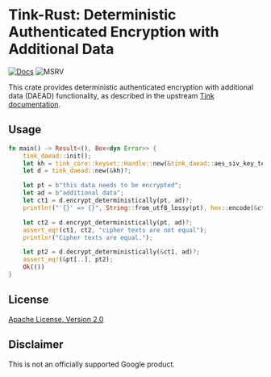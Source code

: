 # Tink-Rust: Deterministic Authenticated Encryption with Additional Data

[![Docs](https://img.shields.io/badge/docs-rust-brightgreen?style=for-the-badge)](https://docs.rs/tink-daead)
![MSRV](https://img.shields.io/badge/rustc-1.56+-yellow?style=for-the-badge)

This crate provides deterministic authenticated encryption with additional data (DAEAD) functionality, as described in
the upstream [Tink
documentation](https://github.com/google/tink/blob/master/docs/PRIMITIVES.md#deterministic-authenticated-encryption-with-associated-data).

## Usage

<!-- prettier-ignore-start -->
[embedmd]:# (../examples/daead/src/main.rs Rust /fn main/ /^}/)
```Rust
fn main() -> Result<(), Box<dyn Error>> {
    tink_daead::init();
    let kh = tink_core::keyset::Handle::new(&tink_daead::aes_siv_key_template())?;
    let d = tink_daead::new(&kh)?;

    let pt = b"this data needs to be encrypted";
    let ad = b"additional data";
    let ct1 = d.encrypt_deterministically(pt, ad)?;
    println!("'{}' => {}", String::from_utf8_lossy(pt), hex::encode(&ct1));

    let ct2 = d.encrypt_deterministically(pt, ad)?;
    assert_eq!(ct1, ct2, "cipher texts are not equal");
    println!("Cipher texts are equal.");

    let pt2 = d.decrypt_deterministically(&ct1, ad)?;
    assert_eq!(&pt[..], pt2);
    Ok(())
}
```
<!-- prettier-ignore-end -->

## License

[Apache License, Version 2.0](http://www.apache.org/licenses/LICENSE-2.0)

## Disclaimer

This is not an officially supported Google product.
